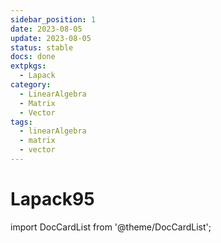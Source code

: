 ```yaml
---
sidebar_position: 1
date: 2023-08-05   
update: 2023-08-05 
status: stable
docs: done
extpkgs:
  - Lapack
category: 
  - LinearAlgebra
  - Matrix
  - Vector
tags: 
  - linearAlgebra
  - matrix
  - vector
---
```


# Lapack95

import DocCardList from '@theme/DocCardList';

<DocCardList />

